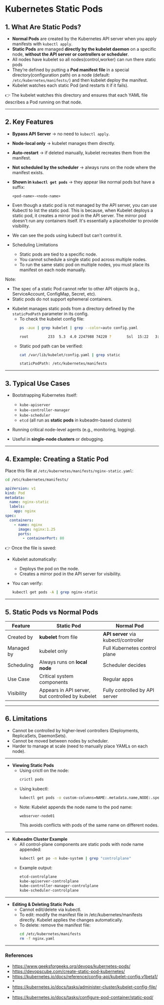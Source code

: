 
# **Kubernetes Static Pods**

## **1. What Are Static Pods?**

* **Normal Pods** are created by the Kubernetes API server when you apply manifests with `kubectl apply`.
* **Static Pods** are managed **directly by the kubelet daemon** on a specific node, **without the API server or controllers or scheduler**.
* All nodes have kubelet so all nodes(control,worker) can run there static pods
* They’re defined by putting a **Pod manifest file** in a special directory(configuration path) on a node (default: `/etc/kubernetes/manifests/`) and then kubelet deploy the manifest.
* Kubelet watches each static Pod (and restarts it if it fails).

👉 The kubelet watches this directory and ensures that each YAML file describes a Pod running on that node.

---

## **2. Key Features**

* **Bypass API Server** → no need to `kubectl apply`.
* **Node-local only** → kubelet manages them directly.
* **Auto-restart** → if deleted manually, kubelet recreates them from the manifest.
* **Not scheduled by the scheduler** → always runs on the node where the manifest exists.
* **Shown in `kubectl get pods`** → they appear like normal pods but have a suffix:

  ```
  <pod-name>-<node-name>
  ```
* Even though a static pod is not managed by the API server, you can use Kubectl to list the static pod. This is because, when Kubelet deploys a static pod, it creates a mirror pod in the API server. The mirror pod doesn't run any containers itself. It's essentially a placeholder to provide visibility.
* We can see the pods using kubectl but can't control it.

* Scheduling Limitations
  * Static pods are tied to a specific node.
  * You cannot schedule a single static pod across multiple nodes.
  * To run the same static pod on multiple nodes, you must place its manifest on each node manually.

Note:
- The spec of a static Pod cannot refer to other API objects (e.g., ServiceAccount, ConfigMap, Secret, etc).
- Static pods do not support ephemeral containers.

* Kubelet manages static pods from a directory defined by the `staticPodPath` parameter in its config.
  * To check the kubelet config file:
    ```bash
    ps -aux | grep kubelet | grep --color=auto config.yaml

    root         233  5.3  4.0 2247988 74220 ?       Ssl  15:22   3:37 /usr/bin/kubelet --bootstrap-kubeconfig=/etc/kubernetes/bootstrap-kubelet.conf --kubeconfig=/etc/kubernetes/kubelet.conf --config=/var/lib/kubelet/config.yaml --node-ip=172.18.0.3 --node-labels= --pod-infra-container-image=registry.k8s.io/pause:3.10.1 --provider-id=kind://docker/mycluster1/mycluster1-control-plane --runtime-cgroups=/system.slice/containerd.service
    ```
  * Static pod path can be verified:
    ```bash
    cat /var/lib/kubelet/config.yaml | grep static

    staticPodPath: /etc/kubernetes/manifests
    ```
---

## **3. Typical Use Cases**

* Bootstrapping Kubernetes itself:

  * `kube-apiserver`
  * `kube-controller-manager`
  * `kube-scheduler`
  * `etcd`
    (all run as **static pods** in kubeadm-based clusters)
* Running critical node-level agents (e.g., monitoring, logging).
* Useful in **single-node clusters** or debugging.

---

## **4. Example: Creating a Static Pod**

Place this file at `/etc/kubernetes/manifests/nginx-static.yaml`:
```bash
cd /etc/kubernetes/manifests/
```
```yaml
apiVersion: v1
kind: Pod
metadata:
  name: nginx-static
  labels:
    app: nginx
spec:
  containers:
    - name: nginx
      image: nginx:1.25
      ports:
        - containerPort: 80
```

👉 Once the file is saved:

* Kubelet automatically:
  - Deploys the pod on the node.
  - Creates a mirror pod in the API server for visibility.
* You can verify:

  ```bash
  kubectl get pods -A | grep nginx-static
  ```

---

## **5. Static Pods vs Normal Pods**

| Feature    | Static Pod                                       | Normal Pod                            |
| ---------- | ------------------------------------------------ | ------------------------------------- |
| Created by | **kubelet** from file                            | **API server** via kubectl/controller |
| Managed by | kubelet only                                     | Full Kubernetes control plane         |
| Scheduling | Always runs on **local node**                    | Scheduler decides                     |
| Use Case   | Critical system components                       | Regular apps                          |
| Visibility | Appears in API server, but controlled by kubelet | Fully controlled by API server        |

---

## **6. Limitations**

* Cannot be controlled by higher-level controllers (Deployments, ReplicaSets, DaemonSets).
* Cannot be moved between nodes by scheduler.
* Harder to manage at scale (need to manually place YAMLs on each node).

---
* **Viewing Static Pods**
  * Using crictl on the node:
    ```bash
    crictl pods
    ```
  * Using kubectl:
    ```bash
    kubectl get pods -o custom-columns=NAME:.metadata.name,NODE:.spec.nodeName,STATUS:.status.phase
    ```
  * Note: Kubelet appends the node name to the pod name:
    ```bash
    webserver-node01
    ```
    This avoids conflicts with pods of the same name on different nodes.

---

* **Kubeadm Cluster Example**
  * All control-plane components are static pods with node name appended:
    ```bash
    kubectl get po -n kube-system | grep "controlplane"
    ```
  * Example output:
    ```bash
    etcd-controlplane
    kube-apiserver-controlplane
    kube-controller-manager-controlplane
    kube-scheduler-controlplane
    ```

---

* **Editing & Deleting Static Pods**
  * Cannot edit/delete via kubectl.
  * To edit: modify the manifest file in /etc/kubernetes/manifests directly. Kubelet applies the changes automatically.
  * To delete: remove the manifest file:
    ```bash
    cd /etc/kubernetes/manifests
    rm -f nginx.yaml
    ```

---

### References
- https://www.geeksforgeeks.org/devops/kubernetes-pods/
- https://devopscube.com/create-static-pod-kubernetes/
- https://kubernetes.io/docs/reference/config-api/kubelet-config.v1beta1/ *
- https://kubernetes.io/docs/tasks/administer-cluster/kubelet-config-file/ *
- https://kubernetes.io/docs/tasks/configure-pod-container/static-pod/
